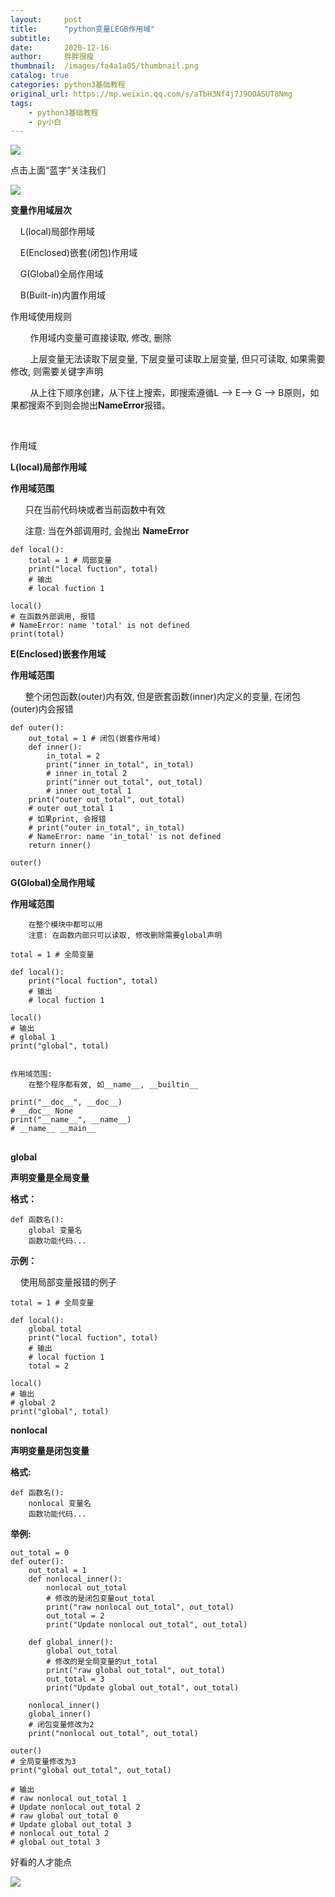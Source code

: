 ```yaml
---
layout:     post
title:      "python变量LEGB作用域"
subtitle:   
date:       2020-12-16
author:     胖胖很瘦
thumbnail:  /images/fa4a1a05/thumbnail.png
catalog: true
categories: python3基础教程
original_url: https://mp.weixin.qq.com/s/aTbH3Nf4j7J9OOASUT8Nmg
tags:
    - python3基础教程
    - py小白
---
```


![](/images/fa4a1a05/1.png)

点击上面“蓝字”关注我们

![](/images/fa4a1a05/2.png)

**变量作用域层次**

    L(local)局部作用域

    E(Enclosed)嵌套(闭包)作用域

    G(Global)全局作用域

    B(Built-in)内置作用域

作用域使用规则

        作用域内变量可直接读取, 修改, 删除

        上层变量无法读取下层变量, 下层变量可读取上层变量, 但只可读取, 如果需要修改, 则需要关键字声明

        从上往下顺序创建，从下往上搜索，即搜索遵循L --> E--> G --> B原则，如果都搜索不到则会抛出**NameError**报错。

 

作用域

**L(local)局部作用域**

**作用域范围**

      只在当前代码块或者当前函数中有效

      注意: 当在外部调用时, 会抛出 **NameError**

```
def local():
    total = 1 # 局部变量
    print("local fuction", total)
    # 输出
    # local fuction 1

local()
# 在函数外部调用, 报错
# NameError: name 'total' is not defined
print(total)
```

**E(Enclosed)嵌套作用域**

**作用域范围**

      整个闭包函数(outer)内有效, 但是嵌套函数(inner)内定义的变量, 在闭包(outer)内会报错

```
def outer():
    out_total = 1 # 闭包(嵌套作用域)
    def inner():
        in_total = 2
        print("inner in_total", in_total)
        # inner in_total 2
        print("inner out_total", out_total)
        # inner out_total 1
    print("outer out_total", out_total)
    # outer out_total 1
    # 如果print, 会报错
    # print("outer in_total", in_total)
    # NameError: name 'in_total' is not defined
    return inner()

outer()
```

**G(Global)全局作用域**

**作用域范围**

```
    在整个模块中都可以用
    注意: 在函数内部只可以读取, 修改删除需要global声明

total = 1 # 全局变量

def local():
    print("local fuction", total)
    # 输出
    # local fuction 1

local()
# 输出
# global 1
print("global", total)


作用域范围:
    在整个程序都有效, 如__name__, __builtin__

print("__doc__", __doc__)
# __doc__ None
print("__name__", __name__)
# __name__ __main__
```

## 

**global**

**声明变量是全局变量**

**格式：**

```
def 函数名():
    global 变量名
    函数功能代码...
```

**示例：**

    使用局部变量报错的例子

```
total = 1 # 全局变量

def local():
    global total
    print("local fuction", total)
    # 输出
    # local fuction 1
    total = 2

local()
# 输出
# global 2
print("global", total)
```

**nonlocal**

**声明变量是闭包变量**

**格式:**

```
def 函数名():
    nonlocal 变量名
    函数功能代码...
```

**举例:**

```
out_total = 0
def outer():
    out_total = 1 
    def nonlocal_inner():
        nonlocal out_total
        # 修改的是闭包变量out_total
        print("raw nonlocal out_total", out_total)
        out_total = 2
        print("Update nonlocal out_total", out_total)

    def global_inner():
        global out_total
        # 修改的是全局变量的ut_total
        print("raw global out_total", out_total)
        out_total = 3
        print("Update global out_total", out_total)

    nonlocal_inner()
    global_inner()
    # 闭包变量修改为2
    print("nonlocal out_total", out_total)

outer()
# 全局变量修改为3
print("global out_total", out_total)

# 输出
# raw nonlocal out_total 1
# Update nonlocal out_total 2
# raw global out_total 0
# Update global out_total 3
# nonlocal out_total 2
# global out_total 3
```

好看的人才能点

![](/images/fa4a1a05/3.png)
